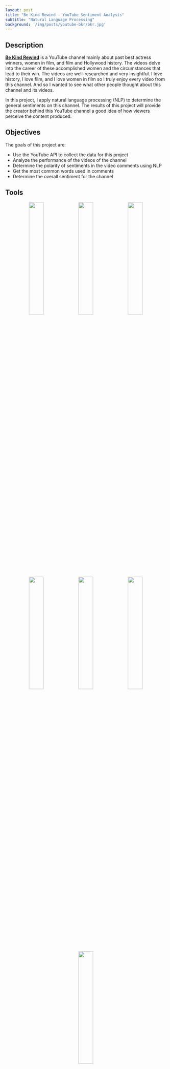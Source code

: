 ```yaml
---
layout: post
title: "Be Kind Rewind - YouTube Sentiment Analysis"
subtitle: "Natural Language Processing"
background: '/img/posts/youtube-bkr/bkr.jpg'
---
```


## Description
**[Be Kind Rewind](https://www.youtube.com/channel/UCNiolZNLiJplmCCzqk9-czQ)** is a YouTube channel mainly about past best actress winners, women in film, and film and Hollywood history. The videos delve into the career of these accomplished women and the circumstances that lead to their win. The videos are well-researched and very insightful. I love history, I love film, and I love women in film so I truly enjoy every video from this channel. And so I wanted to see what other people thought about this channel and its videos.  

In this project, I apply natural language processing (NLP) to determine the general sentiments on this channel. The results of this project will provide the creator behind this YouTube channel a good idea of how viewers perceive the content produced.

## Objectives
The goals of this project are:
- Use the YouTube API to collect the data for this project  
- Analyze the performance of the videos of the channel  
- Determine the polarity of sentiments in the video comments using NLP  
- Get the most common words used in comments  
- Determine the overall sentiment for the channel  

## Tools
<p align="center">
  <img width="30%" height="30%" src="/img/posts/youtube-bkr/python.png" />
  <img width="30%" height="30%" src="/img/posts/youtube-bkr/numpy.png" />
  <img width="30%" height="30%" src="/img/posts/youtube-bkr/pandas.png" />
  <img width="30%" height="30%" src="/img/posts/youtube-bkr/matplotlib.png" />
  <img width="30%" height="30%" src="/img/posts/youtube-bkr/seaborn.png" />
  <img width="30%" height="30%" src="/img/posts/youtube-bkr/txtblob.png" />
  <img width="30%" height="30%" src="/img/posts/youtube-bkr/sql.png" />
</p>
- Python - used to extract the data, clean and preprocess the data, get the sentiments from the comments, and analyze the data. The libraries used were:  
  - NumPy  
  - Pandas  
  - Google API client  
  - Matplotlib  
  - Seaborn  
  - WordCloud  
  - Demoji  
  - NLTK  
  - TextBlob  
- SQL Server – store the data and retrieve information for analysis  
- YouTube API – source of the data  

## Steps
1. Download channel, video, and comments data from YouTube using the YouTube API
2. Clean and preprocess the data
3. Perform exploratory data analysis (EDA) on the data
4. Analyze the sentiment of all the comments on the videos and the channel as a whole
5. Conclusion   

## The Data
The data was scraped using Google Youtube Data API version 3.0. There are two datasets: one for the details for each of the 67 videos on the channel and one for the comments posted for all of the videos on the channel. The first dataset was used to analyze the overall performance of the channel. The second dataset was used to get the sentiments from viewers.

## Data Cleaning and Preprocessing
After importing the libraries and extracting the data of the channel from YouTube, we prepared the data for analysis by doing the following:
- Check the data types of each column and number of non-null values
- Convert numerical columns to numeric
- Remove the column 'favouriteCount' since this column has no data
- Convert 'duration' column to seconds
- Add a column that indicates the day of the week the videos and comments were published based on the column 'publishedAt'
- Add column 'tagCount'
- Remove emojis	
- Insert a column to indicate the language the comment was written in and remove comments in languages other than English
- Remove stop words and special characters, lemmatize words
- Get the number of words in each comment

## EDA
The exploratory data analysis was performed using SQL to retrieve information from the datasets. Python was also used for the analysis to visualize the analysis. Some of the notable insights gained from this analysis are as follows:

#### Top performing videos by viewCount
<p align="center">
  <img width="60%" height="60%" src="/img/posts/youtube-bkr/eda1t.jpg" />
  <img width="100%" height="100%" src="/img/posts/youtube-bkr/eda1g.jpg" />
</p>
The most viewed videos are those that discuss movies and personalities who are familiar to today’s audiences. The channel goes over the story of past best actress winners all the way from the infancy of the Oscars. Average viewers may not be able to easily recognize and relate to the subject of some of the videos especially those from the Golden Age of Hollywood. The top 4 most viewed videos cover movies that were recently made (or remade) or actresses that are currently active who won their Oscar within the last 2 decades. The top 5 and 6 most watched video also has this characteristic in a way. They delve into the story  of 2 actresses from the Golden Age of Hollywood who were the subjects of a recent popular TV series. 

#### Average view count of videos
<p align="center">
  <img width="60%" height="60%" src="/img/posts/youtube-bkr/eda3.jpg" />
</p>
The average views of channel per video is 352,354.

#### Videos with the most comments
<p align="center">
  <img width="60%" height="60%" src="/img/posts/youtube-bkr/eda5t.jpg" />
  <img width="100%" height="100%" src="/img/posts/youtube-bkr/eda5g.jpg" />
</p>
Videos with the most comments are also those that cover actresses and movies that are more recent as they would be more familiar to today’s viewers.

#### Average number of comments
<p align="center">
  <img width="60%" height="60%" src="/img/posts/youtube-bkr/eda7.jpg" />
</p>
The average number of comments on the channel’s videos is 1,246.

#### Video comments per 1000 views
<p align="center">
  <img width="60%" height="60%" src="/img/posts/youtube-bkr/eda8t.jpg" />
  <img width="100%" height="100%" src="/img/posts/youtube-bkr/eda8g.jpg" />
</p>
Video comments are correlated to views since the more views a video has, the more chance the video will have of getting comments. Thus, to be able to better compare the comment count of videos, we need to consider them in the context of their view counts. The comment count was divided by the total views of each video and then multiplied by 1000. Using this ratio, we can see that the most commented video per 1000 views is the channel’s Q&A video. Perhaps the reason behind this is that this video is a way for the creator of the channel to engage with the channel’s audience and this, in turn, resulted to more comments.

#### Average number of words in comments for all videos
<p align="center">
  <img width="60%" height="60%" src="/img/posts/youtube-bkr/eda15.jpg" />
</p>
Comments have an average length of 33 words. 

#### Correlation of viewCount, likeCount, commentCount, duration, tagCount, and comment_view_ratio
<p align="center">
  <img width="100%" height="100%" src="/img/posts/youtube-bkr/eda19.jpg" />
</p>
There is a high correlation between viewCount, likeCount, and commentCount. The more a video is viewed, the higher the chance of it getting likes and comments from the viewers.

#### Scatterplot  of viewCount against commentCount, likeCount, tagCount, and durationSecs
<p align="center">
  <img width="100%" height="100%" src="/img/posts/youtube-bkr/eda20.jpg" />
</p>
As seen in the correlation matrix, there is a positive correlation between commentCount and viewCount as well as likeCount and viewCount. Videos with higher viewCounts have higher like counts and comment counts. There is no distinguishable relationship between durationSecs and viewCount as well as tagCount and viewCount. 

## Sentiment Analysis
TextBlob was used to analyze each comment and determine their subjectivity and polarity. **Polarity** defines orientation of a statement whether it expresses a positive, neutral, or negative sentiment. It expressed as a score from -1 to +1 where -1 means a negative statement and +1 means a positive statement. **Subjectivity** measures the amount of personal opinion or factual information contained in a text. It’s value is from 0 to 1 with 1 meaning it expresses personal opinion. 

Based on the polarity score, each comment was tagged as ‘Positive’ if the score > 0, ‘Neutral’ if the score = 0, and ‘Negative’ if the score < 0. 

#### Overall Sentiment
<p align="center">
  <img width="60%" height="60%" src="/img/posts/youtube-bkr/number-of-sentiment.jpg" />
  <img width="100%" height="100%" src="/img/posts/youtube-bkr/number-of-sentiment-g.jpg" />
</p>
The channel has more positive comments than neutral or negative comments. With 63.53% of the comments being positive, viewers generally like the content available on the channel Be Kind Rewind.

#### Average sentiment on videos
<p align="center">
  <img width="60%" height="60%" src="/img/posts/youtube-bkr/avg-sentiment.jpg" />
</p>
The videos have an average of 64.88% of their comments being positive. Negative comments are only 11.63% on average for the videos.

#### Top 10 videos with the highest percentage of positive comments
<p align="center">
  <img width="60%" height="60%" src="/img/posts/youtube-bkr/top-vids-pos-com-t.jpg" />
  <img width="100%" height="100%" src="/img/posts/youtube-bkr/top-vids-pos-com-g.jpg" />
</p>

#### Top 10 videos with the highest percentage of negative comments
<p align="center">
  <img width="60%" height="60%" src="/img/posts/youtube-bkr/top-vids-neg-com-t.jpg" />
  <img width="100%" height="100%" src="/img/posts/youtube-bkr/top-vids-neg-com-g.jpg" />
</p>

#### Top 10 users with most positive comments
<p align="center">
  <img width="60%" height="60%" src="/img/posts/youtube-bkr/top-users-pos-com.jpg" />
</p>

#### Word Cloud of Positive Video Comments
<p align="center">
  <img width="60%" height="60%" src="/img/posts/youtube-bkr/word-cloud-positive.jpg" />
</p>

## Conclusion
Based on the sentiments of comments on the channel’s videos, we can conclude that the channel is generally well received by viewers.  Majority of the comments (63.53%) are positive. The videos have an average of 64.88% of their comments being positive. Some of the most used words in the positive comments are **love, great, think, time, good,** and **woman**. 

---
**The project can be accessed on GitHub through this [link](https://github.com/datascian/YouTube-Sentiment-Analysis---Be-Kind-Rewind) with the codes and the full [documentation](https://github.com/datascian/YouTube-Sentiment-Analysis---Be-Kind-Rewind/blob/main/YouTube%20Sentiment%20Analysis%20-%20BKR.pdf).**